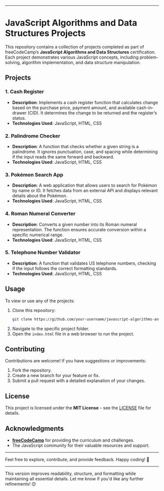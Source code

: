 
---

# JavaScript Algorithms and Data Structures Projects  

This repository contains a collection of projects completed as part of freeCodeCamp’s **JavaScript Algorithms and Data Structures** certification. Each project demonstrates various JavaScript concepts, including problem-solving, algorithm implementation, and data structure manipulation.  

## Projects  

### 1. Cash Register  
- **Description**: Implements a cash register function that calculates change based on the purchase price, payment amount, and available cash-in-drawer (CID). It determines the change to be returned and the register’s status.  
- **Technologies Used**: JavaScript, HTML, CSS  

### 2. Palindrome Checker  
- **Description**: A function that checks whether a given string is a palindrome. It ignores punctuation, case, and spacing while determining if the input reads the same forward and backward.  
- **Technologies Used**: JavaScript, HTML, CSS  

### 3. Pokémon Search App  
- **Description**: A web application that allows users to search for Pokémon by name or ID. It fetches data from an external API and displays relevant details about the Pokémon.  
- **Technologies Used**: JavaScript, HTML, CSS  

### 4. Roman Numeral Converter  
- **Description**: Converts a given number into its Roman numeral representation. The function ensures accurate conversion within a specific numerical range.  
- **Technologies Used**: JavaScript, HTML, CSS  

### 5. Telephone Number Validator  
- **Description**: A function that validates US telephone numbers, checking if the input follows the correct formatting standards.  
- **Technologies Used**: JavaScript, HTML, CSS  

## Usage  

To view or use any of the projects:  

1. Clone this repository:  
   ```sh
   git clone https://github.com/your-username/javascript-algorithms-and-data-structures-projects.git
   ```
2. Navigate to the specific project folder.  
3. Open the `index.html` file in a web browser to run the project.  

## Contributing  

Contributions are welcome! If you have suggestions or improvements:  

1. Fork the repository.  
2. Create a new branch for your feature or fix.  
3. Submit a pull request with a detailed explanation of your changes.  

## License  

This project is licensed under the **MIT License** – see the [LICENSE](LICENSE) file for details.  

## Acknowledgments  

- **[freeCodeCamp](https://www.freecodecamp.org/)** for providing the curriculum and challenges.  
- The JavaScript community for their valuable resources and support.  

---  

Feel free to explore, contribute, and provide feedback. Happy coding! 🚀  

---

This version improves readability, structure, and formatting while maintaining all essential details. Let me know if you'd like any further refinements! 😊
